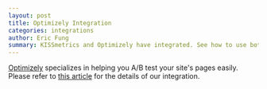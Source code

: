 ```yaml
---
layout: post
title: Optimizely Integration
categories: integrations
author: Eric Fung
summary: KISSmetrics and Optimizely have integrated. See how to use both products with each other.
---
```

[Optimizely][optimizely] specializes in helping you A/B test your site's pages easily. Please refer to [this article][doc] for the details of our integration.

[optimizely]: http://www.optimizely.com/
[doc]: https://help.optimizely.com/hc/en-us/articles/200039965-Can-I-integrate-Optimizely-with-KISSmetrics-

